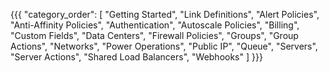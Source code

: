 {{{
  "category_order": [
    "Getting Started",
    "Link Definitions",
    "Alert Policies",
    "Anti-Affinity Policies",
    "Authentication",
    "Autoscale Policies",
    "Billing",
    "Custom Fields",
    "Data Centers",
    "Firewall Policies",
    "Groups",
    "Group Actions",
    "Networks",
    "Power Operations",
    "Public IP",
    "Queue",
    "Servers",
    "Server Actions",
    "Shared Load Balancers",
    "Webhooks"
  ]
}}}
